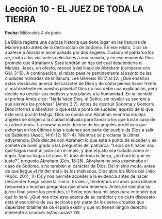 # Lección 10 - EL JUEZ DE TODA LA TIERRA

**Fecha:** Miércoles 4 de junio


La Biblia registra una curiosa historia que tiene lugar en las llanuras de Mamre justo antes de la destrucción de Sodoma. En ese relato, Dios se aparece a Abraham acompañado por dos ángeles. Cuando el patriarca los ve, invita a los visitantes celestiales a una comida, y en ese momento Dios promete que Abraham y Sara tendrán un hijo del cual descendería el Mesías. Jesús, en efecto, procedía del linaje de Abraham (comparar con Gál. 3:16). A continuación, el relato pasa re­ pentinamente al asunto de las ciudades malvadas de la llanura. Lee Génesis 18:17 al 32. ¿Qué enseñan estos versículos acerca del carácter de Dios y de cómo piensa hacer frente al mal existente en nuestro planeta? Dios no nos debe una explicación, pero decide no ocultar sus motivos y sus planes a la humanidad. En tal sentido, el profeta Amós dice: “Nada hace Dios, el Señor, sin revelar su secreto a sus siervos los profetas” (Amós 3:7). Antes de destruir Sodoma y Gomorra, Dios informa a Abraham lo que está a punto de suceder, aquello de lo que este será pronto testigo. Dios se queda con Abraham mientras los dos ángeles se dirigen a la ciudad malvada para llamar a los que harán caso de su advertencia. Lo mismo puede decirse de los ángeles proféticos que exhortan en los últimos días a quienes son parte del pueblo de Dios a salir de Babilonia (Apoc. 14:6-12; 18:1-4). Mientras se proclama la última advertencia, Dios discute con Abraham lo que está a punto de suceder y se somete de buen grado a las preguntas del patriarca. “Lejos de ti hacer eso, que hagas morir al justo con el impío, y que el justo sea tratado como el impío. Nunca hagas tal cosa. El Juez de toda la tierra, ¿no hará lo que es justo?”, pregunta Abraham (Gén. 18:25). Abraham no solo examinaba el caso de Sodoma, sino también el carácter de Dios. Del mismo modo, antes de que llegue el fin del mal y de los malvados, Dios abre los libros del cielo (Apoc. 20:4, 11-15) y nos permite acceder a la evidencia antes de hacer descender fuego sobre la Tierra. Es decir, tendremos mil años para obtener respuesta a muchas preguntas que ahora tenemos. Antes de ejecutar su juicio final sobre los perdidos, el Señor nos dará mil años para entender por qué lo hará. ¿Qué nos dice esto acerca de su carácter y de cuán dispuesto está al escrutinio de sus acciones por parte de los seres creados que dependen totalmente de él para existir y que no tienen ningún derecho inherente a conocer estas cosas? 118